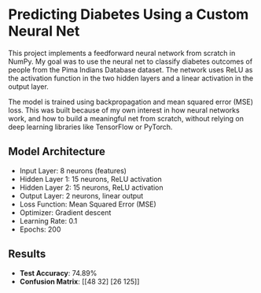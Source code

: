 # Predicting Diabetes Using a Custom Neural Net

This project implements a feedforward neural network from scratch in NumPy. My goal was to use the neural net to classify diabetes outcomes of people from the Pima Indians Database dataset. The network uses ReLU as the activation function in the two hidden layers and a linear activation in the output layer. 

The model is trained using backpropagation and mean squared error (MSE) loss. This was built because of my own interest in how neural networks work, and how to build a meaningful net from scratch, without relying on deep learning libraries like TensorFlow or PyTorch.


## Model Architecture

- Input Layer: 8 neurons (features)
- Hidden Layer 1: 15 neurons, ReLU activation
- Hidden Layer 2: 15 neurons, ReLU activation
- Output Layer: 2 neurons, linear output
- Loss Function: Mean Squared Error (MSE)
- Optimizer: Gradient descent
- Learning Rate: 0.1
- Epochs: 200

## Results

- **Test Accuracy**: 74.89%
- **Confusion Matrix**:
  [[48 32]
   [26 125]] 

